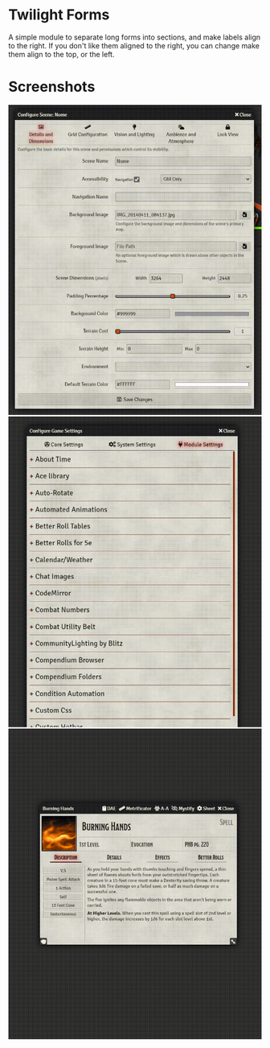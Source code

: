 # Twilight Forms
A simple module to separate long forms into sections, and make labels align to the right. If you don't like them aligned to the right, you can change make them align to the top, or the left.


# Screenshots

![](screenshots/scene-video.gif)
![](screenshots/settings-video.gif)
![](screenshots/spells-video.gif)
